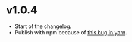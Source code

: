# v1.0.4

 * Start of the changelog.
 * Publish with npm because of [this bug in yarn](https://github.com/yarnpkg/yarn/issues/2986).
